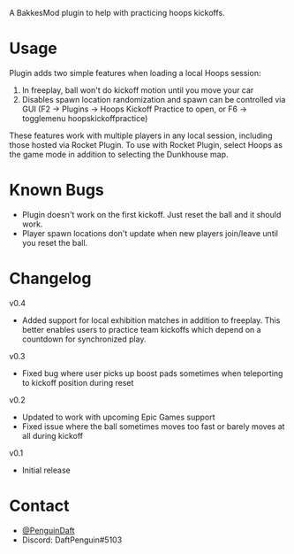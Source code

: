 A BakkesMod plugin to help with practicing hoops kickoffs.

# Usage

Plugin adds two simple features when loading a local Hoops session:
1. In freeplay, ball won't do kickoff motion until you move your car
2. Disables spawn location randomization and spawn can be controlled via GUI (F2 -> Plugins -> Hoops Kickoff Practice to open, or F6 -> togglemenu hoopskickoffpractice)

These features work with multiple players in any local session, including those hosted via Rocket Plugin.
To use with Rocket Plugin, select Hoops as the game mode in addition to selecting the Dunkhouse map.

# Known Bugs

* Plugin doesn't work on the first kickoff. Just reset the ball and it should work.
* Player spawn locations don't update when new players join/leave until you reset the ball.

# Changelog

v0.4
* Added support for local exhibition matches in addition to freeplay. This better enables users to
  practice team kickoffs which depend on a countdown for synchronized play.

v0.3
* Fixed bug where user picks up boost pads sometimes when teleporting to kickoff position during reset

v0.2
* Updated to work with upcoming Epic Games support
* Fixed issue where the ball sometimes moves too fast or barely moves at all during kickoff


v0.1
* Initial release

# Contact

* [@PenguinDaft](twitter.com/PenguinDaft)
* Discord: DaftPenguin#5103